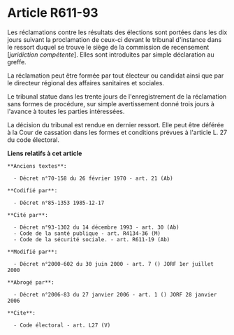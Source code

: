 # Article R611-93

Les réclamations contre les résultats des élections sont portées dans les dix jours suivant la proclamation de ceux-ci
devant le tribunal d'instance dans le ressort duquel se trouve le siège de la commission de recensement [*juridiction
compétente*]. Elles sont introduites par simple déclaration au greffe. 

La réclamation peut être formée par tout électeur ou candidat ainsi que par le directeur régional des affaires sanitaires et
sociales. 

Le tribunal statue dans les trente jours de l'enregistrement de la réclamation sans formes de procédure, sur simple
avertissement donné trois jours à l'avance à toutes les parties intéressées. 

La décision du tribunal est rendue en dernier ressort. Elle peut être déférée à la Cour de cassation dans les formes et
conditions prévues à l'article L. 27 du code électoral.

**Liens relatifs à cet article**

	**Anciens textes**:

	  - Décret n°70-158 du 26 février 1970 - art. 21 (Ab)

	**Codifié par**:

	  - Décret n°85-1353 1985-12-17

	**Cité par**:

	  - Décret n°93-1302 du 14 décembre 1993 - art. 30 (Ab)
	  - Code de la santé publique - art. R4134-36 (M)
	  - Code de la sécurité sociale. - art. R611-19 (Ab)

	**Modifié par**:

	  - Décret n°2000-602 du 30 juin 2000 - art. 7 () JORF 1er juillet 2000

	**Abrogé par**:

	  - Décret n°2006-83 du 27 janvier 2006 - art. 1 () JORF 28 janvier 2006

	**Cite**:

	  - Code électoral - art. L27 (V)
